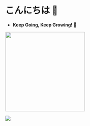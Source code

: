 # こんにちは 👋
- **Keep Going, Keep Growing!** 🌱 
<img src="https://i.pinimg.com/originals/6b/3a/7d/6b3a7d6e4c37515c657381f712ab76c0.gif" width="250px"/>

![](https://github-readme-streak-stats.herokuapp.com/?user=IlhamLamp&theme=ayu-mirage&hide_border=true)


<!-- ---
[![](https://visitcount.itsvg.in/api?id=IlhamLamp&icon=0&color=6)](https://visitcount.itsvg.in) -->